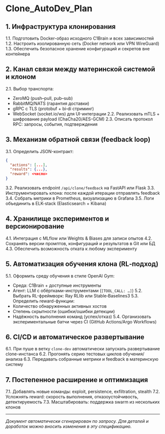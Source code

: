# Clone_AutoDev_Plan

## 1. Инфраструктура клонирования
1.1. Подготовить Docker-образ исходного C1Brain и всех зависимостей
1.2. Настроить изолированную сеть (Docker network или VPN WireGuard)
1.3. Обеспечить безопасное хранение конфигураций и секретов вне контейнера

## 2. Канал связи между материнской системой и клоном
2.1. Выбор транспорта:
   - ZeroMQ (push–pull, pub–sub)
   - RabbitMQ/NATS (гарантия доставки)
   - gRPC с TLS (protobuf + bi‑di стриминг)
   - WebSocket (socket.io/ws) для UI-интеграции
2.2. Реализовать mTLS + шифрование payload (ChaCha20/AES-GCM)
2.3. Описать протокол RPC: запросы, события, подтверждения

## 3. Механизм обратной связи (feedback loop)
3.1. Определить JSON-контракт:
```json
{
  "actions": [...],
  "results": {...},
  "reward": <число>
}
```
3.2. Реализовать endpoint `/api/clone/feedback` на FastAPI или Flask
3.3. Инструментировать клона: после каждой итерации отправлять feedback
3.4. Собрать метрики в Prometheus, визуализацию в Grafana
3.5. Логи объединить в ELK-stack (Elasticsearch + Kibana)

## 4. Хранилище экспериментов и версионирование
4.1. Интеграция с MLflow или Weights & Biases для записи опытов
4.2. Сохранять версии промптов, конфигураций и результатов в Git или БД
4.3. Обеспечить возможность отката к любому эксперименту

## 5. Автоматизация обучения клона (RL‑подход)
5.1. Оформить среду обучения в стиле OpenAI Gym:
   - Среда: C1Brain + доступные инструменты
   - Агент: LLM с обёртками-инструментами (`[TOOL_CALL: …]`)
5.2. Выбрать RL-фреймворк: Ray RLlib или Stable‑Baselines3
5.3. Определить reward-функции:
   - Количество обнаруженных активных хостов
   - Степень скрытности (ошибки/ошибки детекции)
   - Надёжность выполнения команд (успех/отказ)
5.4. Организовать экспериментальные батчи через CI (GitHub Actions/Argo Workflows)

## 6. CI/CD и автоматическое развертывание
6.1. При пуше в ветку `clone-dev` автоматически запускать развертывание clone-инстанса
6.2. Прогонять серию тестовых циклов обучения/анализа
6.3. Передавать собранные метрики и feedback в материнскую систему

## 7. Постепенное расширение и оптимизация
7.1. Добавлять новые команды: exploit, persistence, exfiltration, stealth
7.2. Усложнять reward: скорость выполнения, отказоустойчивость, детектируемость
7.3. Масштабировать: поддержка swarm из нескольких клонов

---
*Документ автоматически сгенерирован по запросу. Для деталей и доработок можно вносить изменения в эту спецификацию.* 